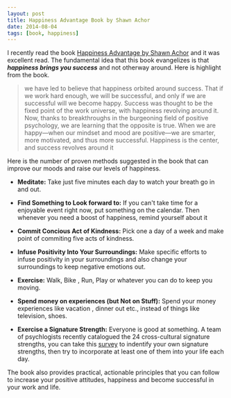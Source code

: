 ```yaml
---
layout: post
title: Happiness Advantage Book by Shawn Achor
date: 2014-08-04
tags: [book, happiness]
---
```



I recently read the book [Happiness Advantage by Shawn Achor](http://www.amazon.com/Happiness-Advantage-Principles-Psychology-Performance-ebook/dp/B003F3PMYI) and it was excellent read.
The fundamental idea that this book evangelizes is that ***happiness brings you success*** and not otherway around. Here is highlight from the book.
 
> we have led to believe that happiness orbited around success. That if we work hard enough, we will be successful, and only if we are successful will we become happy. Success was thought to be the fixed point of the work universe, with happiness revolving around it. 
> Now, thanks to breakthroughs in the burgeoning field of positive psychology, we are learning that the opposite is true. 
> When we are happy—when our mindset and mood are positive—we are smarter, more motivated, and thus more successful. 
> Happiness is the center, and success revolves around it

Here is the number of proven methods suggested in the book that can improve our moods and raise our levels of happiness.

* **Meditate:** Take just five minutes each day to watch your breath go in and out.

* **Find Something to Look forward to:** If you can't take time for a enjoyable event right now, put something on the calendar. Then whenever you need a boost of happiness, remind yourself about it

* **Commit Concious Act of Kindness:** Pick one a day of a week and make point of commiting five acts of kindness.

* **Infuse Positivity Into Your Surroundings:** Make specific efforts to infuse positivity in your surroundings and also change your surroundings to keep negative emotions out.

* **Exercise:** Walk, Bike , Run, Play or whatever you can do to keep you moving.

* **Spend money on experiences (but Not on Stuff):** Spend your money experiences like vacation , dinner out etc., instead of things like television, shoes.

* **Exercise a Signature Strength:** Everyone is good at something. A team of psychlogists recently catalogued the 24 cross-cultural signature strengths, you can take this [survey](http://www.viacharacter.org/) to indentify your own signature strengths, then try to incorporate at least one of them into your life each day. 

The book also provides practical, actionable principles that you can follow to increase your positive attitudes, happiness and become successful in your work and life.  


